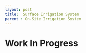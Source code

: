 ```yaml
---
layout: post
title:  Surface Irrigation System
parent : On-Site Irrigation System
---
```


# Work In Progress